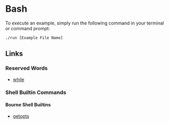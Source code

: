 [group-start]: <> (tech)

# Bash

To execute an example, simply run the following command in your terminal or command prompt:

```bash
./run [Example File Name]

```

[group-start]: <> (links)

## Links

[group-start]: <> (reserved-words)

### Reserved Words
* [while](https://github.com/timbo-dev/lernado/blob/main/bash/reserved-words/while/README.md)

[group-end]: <> (reserved-words)

[group-start]: <> (shell-built-in-commands)

### Shell Builtin Commands

#### Bourne Shell Builtins
* [getopts](https://github.com/timbo-dev/lernado/blob/main/bash/shell-built-in-commands/getopts/README.md)

[group-end]: <> (shell-built-in-commands)

[group-end]: <> (links)

[group-end]: <> (tech)